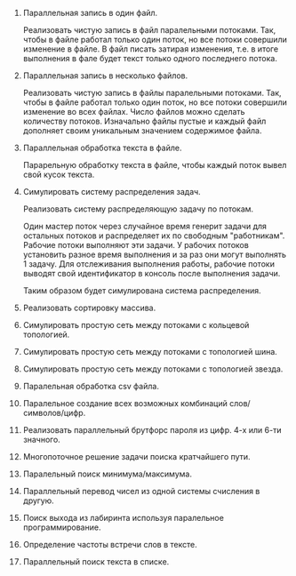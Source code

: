 1. Параллельная запись в один файл.

    Реализовать чистую запись в файл паралельными потоками. Так, чтобы в файле работал только один поток, но все потоки совершили изменение в файле. В файл писать затирая изменения, т.е. в итоге выполнения в фале будет текст только одного последнего потока.

2. Параллельная запись в несколько файлов.

    Реализовать чистую запись в файлы паралельными потоками. Так, чтобы в файле работал только один поток, но все потоки совершили изменение во всех файлах. Число файлов можно сделать количеству потоков. Изначально файлы пустые и каждый файл дополняет своим уникальным значением содержимое файла.

3. Параллельная обработка текста в файле.

    Парарельную обработку текста в файле, чтобы каждый поток вывел свой кусок текста.

4. Симулировать систему распределения задач.

    Реализовать систему распределяющую задачу по потокам. 
    
    Один мастер поток через случайное время генерит задачи для остальных потоков и распределяет их по свободным "работникам". Рабочие потоки выполняют эти задачи. У рабочих потоков установить разное время выполнения и за раз они могут выполнять 1 задачу. Для отслеживания выполнения работы, рабочие потоки выводят свой идентификатор в консоль после выполнения задачи.

    Таким образом будет симулирована система распределения.

5. Реализовать сортировку массива.
6. Симулировать простую сеть между потоками с кольцевой топологией.
7. Симулировать простую сеть между потоками с топологией шина.
8. Симулировать простую сеть между потоками с топологией звезда.
9. Паралельная обработка csv файла.
10. Паралельное создание всех возможных комбинаций слов/символов/цифр.
11. Реализовать параллельный брутфорс пароля из цифр. 4-х или 6-ти значного.
12. Многопоточное решение задачи поиска кратчайшего пути.
13. Паралельный поиск минимума/максимума.
14. Параллельный перевод чисел из одной системы счисления в другую.
15. Поиск выхода из лабиринта используя паралельное программирование.
16. Определение частоты встречи слов в тексте.
17. Параллельный поиск текста в списке.